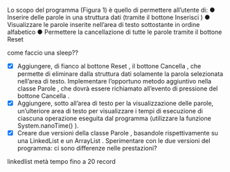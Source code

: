Lo scopo del programma (Figura 1) è quello di permettere all’utente di:
● Inserire delle parole in una struttura dati (tramite il bottone Inserisci )
● Visualizzare le parole inserite nell’area di testo sottostante in ordine alfabetico
● Permettere la cancellazione di tutte le parole tramite il bottone Reset



come faccio una sleep??





- [x]  Aggiungere, di fianco al bottone Reset , il bottone Cancella , che permette di
  eliminare dalla struttura dati solamente la parola selezionata nell’area di testo.
  Implementare l’opportuno metodo aggiuntivo nella classe Parole , che dovrà
  essere richiamato all’evento di pressione del bottone Cancella .
- [x] Aggiungere, sotto all’area di testo per la visualizzazione delle parole, un’ulteriore
  area di testo per visualizzare i tempi di esecuzione di ciascuna operazione
  eseguita dal programma (utilizzare la funzione System.nanoTime() ).
- [x] Creare due versioni della classe Parole , basandole rispettivamente su una
  LinkedList e un ArrayList . Sperimentare con le due versioni del programma: ci
  sono differenze nelle prestazioni?

linkedlist metà tempo fino a 20 record